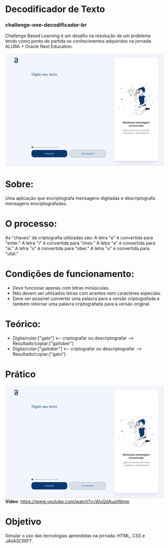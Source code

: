 # Decodificador de Texto
### challenge-one-decodificador-br
Challenge Based Learning é um desafio na resolução de um problema tendo como ponto de partida os conhecimentos adquiridos na jornada ALURA + Oracle Next Education.

![image](https://github.com/GeversonOliver/challenge-one-decodificador-br/blob/main/Alura%20Challenge.png)

# Sobre:
Uma aplicação que encriptografa mensagens digitadas e descriptografa mensagens encriptografadas.

# O processo: 
As "chaves" de criptografia utilizadas são:
A letra "e" é convertida para "enter."
A letra "i" é convertida para "imes."
A letra "a" é convertida para "ai."
A letra "o" é convertida para "ober."
A letra "u" é convertida para "ufat."

# Condições de funcionamento:
* Deve funcionar apenas com letras minúsculas.
* Não devem ser utilizados letras com acentos nem caracteres especiais.
* Deve ser possível converter uma palavra para a versão criptografada e também retornar uma palavra criptografada para a versão original.

# Teórico:
* Digita/colar:["gato"]      <-- criptografar ou descriptografar -->    Resultado/copiar:["gaitober"] 
* Digita/colar:["gaitober"]  <-- criptografar ou descriptografar -->    Resultado/copiar:["gato"] 

# Prático
![image](https://github.com/GeversonOliver/challenge-one-decodificador-br/blob/main/Alura%20Challenge.png)
**Vídeo**: https://www.youtube.com/watch?v=WuQdAuqiWmw

# Objetivo
Simular o uso das tecnologias aprendidas na jornada: HTML, CSS e JAVASCRIPT.

